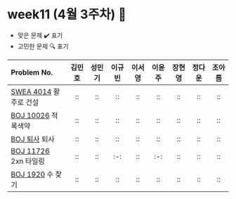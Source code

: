 # week11 (4월 3주차) :pencil:

- 맞은 문제 :heavy_check_mark: 표기
- 고민한 문제 :mag: 표기

| Problem No.                                                                                                            | 김민호 | 성민기 | 이규빈 | 이서영 | 이윤주 | 장현영 | 정다운 | 조아름 |
| :--------------------------------------------------------------------------------------------------------------------- | :----: | :----: | :----: | :----: | :----: | :----: | :----: | :----: |
| [SWEA 4014](https://swexpertacademy.com/main/code/problem/problemDetail.do?contestProbId=AWIeW7FakkUDFAVH) 활주로 건설 |   ::   |   ::   |   ::   |   ::   |   ::   |   ::   |   ::   |   ::   |
| [BOJ 10026](https://www.acmicpc.net/problem/10026) 적록색약                                                            |   ::   |   ::   |   ::   |   ::   |   ::   |   ::   |   ::   |   ::   |
| [BOJ 퇴사](https://www.acmicpc.net/problem/14501) 퇴사                                                                 |   ::   |   ::   |   ::   |   ::   |   ::   |   ::   |   ::   |   ::   |
| [BOJ 11726](https://www.acmicpc.net/problem/11726) 2xn 타일링                                                          |   ::   |   ::   |  :-:   |   ::   |  :-:   |   ::   |   ::   |   ::   |
| [BOJ 1920](https://www.acmicpc.net/problem/1920) 수 찾기                                                               |   ::   |   ::   |   ::   |   ::   |   ::   |   ::   |   ::   |   ::   |
